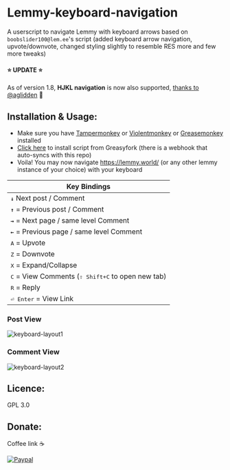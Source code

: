 # Lemmy-keyboard-navigation
A userscript to navigate Lemmy with keyboard arrows based on `boobslider100@lem.ee`'s script (added keyboard arrow navigation, upvote/downvote, changed styling slightly to resemble RES more and few more tweaks)

#### ⭐ UPDATE ⭐
As of version 1.8, **HJKL navigation** is now also supported, [thanks to @aglidden](https://github.com/vmavromatis/Lemmy-keyboard-navigation/pull/3) 🎉

## Installation & Usage:
- Make sure you have [Tampermonkey](https://www.tampermonkey.net/) or [Violentmonkey](https://violentmonkey.github.io/) or [Greasemonkey](https://addons.mozilla.org/en-US/firefox/addon/greasemonkey/) installed 
- [Click here](https://greasyfork.org/en/scripts/470498-lemmy-keyboard-navigation) to install script from Greasyfork (there is a webhook that auto-syncs with this repo)
- Voila! You may now navigate https://lemmy.world/ (or any other lemmy instance of your choice) with your keyboard



|                         Key Bindings                                 |
|----------------------------------------------------------------------|
| <kbd>**↓**</kbd> Next post / Comment                                 |
| <kbd>**↑**</kbd> = Previous post / Comment                           |
| <kbd>**→**</kbd> = Next page / same level Comment                    |
| <kbd>**←**</kbd> = Previous page / same level Comment                |
| <kbd>A</kbd> = Upvote                                                |
| <kbd>Z</kbd> = Downvote                                              |
| <kbd>X</kbd> = Expand/Collapse                                       |
| <kbd>C</kbd> = View Comments (<kbd>⇧ Shift+C</kbd> to open new tab)  |
| <kbd>R</kbd> = Reply                                                 |
| <kbd>⏎ Enter</kbd> = View Link                                       |

### Post View
![keyboard-layout1](https://github.com/vmavromatis/Lemmy-keyboard-navigation/assets/8668731/ae1e30a0-e0e5-456d-96bc-5dd67df0a35f)

### Comment View
![keyboard-layout2](https://github.com/vmavromatis/Lemmy-keyboard-navigation/assets/8668731/3b5ea82b-21c5-44bb-a3de-432b9f1d4f50)


## Licence: 
GPL 3.0


## Donate: 
Coffee link ☕

[![Paypal](https://www.paypalobjects.com/en_GB/i/btn/btn_donate_LG.gif)](https://www.paypal.com/cgi-bin/webscr?cmd=_donations&business=bill%2emavromatis%40gmail%2ecom&lc=GB&currency_code=GBP&bn=PP%2dDonationsBF%3abtn_donate_LG%2egif%3aNonHosted)
